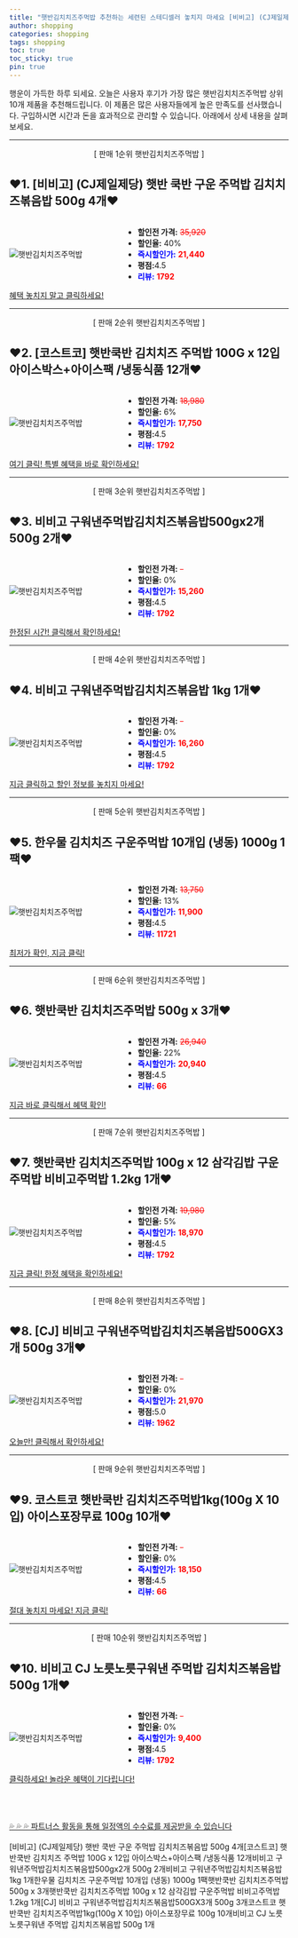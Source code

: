 ```yaml
---
title: "햇반김치치즈주먹밥 추천하는 세련된 스테디셀러 놓치지 마세요 [비비고] (CJ제일제당) 햇반 쿡반 구운"
author: shopping
categories: shopping
tags: shopping
toc: true
toc_sticky: true
pin: true
---
```

행운이 가득한 하루 되세요. 오늘은 사용자 후기가 가장 많은 햇반김치치즈주먹밥 상위 10개 제품을 추천해드립니다. 이 제품은 많은 사용자들에게 높은 만족도를 선사했습니다. 구입하시면 시간과 돈을 효과적으로 관리할 수 있습니다. 아래에서 상세 내용을 살펴보세요.

---
<p class="toplist" style="margin: 0 auto; display: block; width: fit-content;">[ 판매 1순위 햇반김치치즈주먹밥 ]</p>

<h2><strong>❤️1. [비비고] (CJ제일제당) 햇반 쿡반 구운 주먹밥 김치치즈볶음밥 500g 4개❤️</strong></h2>

<div style="display: flex; align-items: center;">
    <div style="flex: 0.4;">
        <img src="https://thumbnail10.coupangcdn.com/thumbnails/remote/230x230ex/image/vendor_inventory/f233/d74dfdfe76ae5e155a764ba7f159c0f1cd9d1476e7d9a5e1761f6da3c99c.png" alt="햇반김치치즈주먹밥" style="max-width: 100%;">
    </div>
    <div style="flex: 0.6; margin-left: 10px;">
        <ul>
            <li><strong>할인전 가격:</strong> <del style="color: red;">35,920</del></li>
            <li><strong>할인율:</strong> 40%</li>
            <li><span style='color:blue'><strong>즉시할인가:</strong></span> <span style='color:red'><strong>21,440</strong></span></li>
            <li><strong>평점:</strong>4.5</li>
            <li><span style='color:blue'><strong>리뷰:</strong></span> <span style='color:red'><strong>1792</strong></span></li>
        </ul>
    </div>
</div>
<div class="center">
    <a href="https://selin100587.github.io?lptag=AF9450613&subid=githubio&pageKey=1279107852&traceid=V0-153&itemId=15663147712&vendorItemId=81987787559" class="myButton">
        혜택 놓치지 말고 클릭하세요!
    </a>
</div>


---
<p class="toplist" style="margin: 0 auto; display: block; width: fit-content;">[ 판매 2순위 햇반김치치즈주먹밥 ]</p>

<h2><strong>❤️2. [코스트코] 햇반쿡반 김치치즈 주먹밥 100G x 12입 아이스박스+아이스팩 /냉동식품 12개❤️</strong></h2>

<div style="display: flex; align-items: center;">
    <div style="flex: 0.4;">
        <img src="https://thumbnail9.coupangcdn.com/thumbnails/remote/230x230ex/image/vendor_inventory/9f17/b6f8b9e79dc571de46e06df649837ab56bbc7ee2b65df52450c8fb9f4342.png" alt="햇반김치치즈주먹밥" style="max-width: 100%;">
    </div>
    <div style="flex: 0.6; margin-left: 10px;">
        <ul>
            <li><strong>할인전 가격:</strong> <del style="color: red;">18,980</del></li>
            <li><strong>할인율:</strong> 6%</li>
            <li><span style='color:blue'><strong>즉시할인가:</strong></span> <span style='color:red'><strong>17,750</strong></span></li>
            <li><strong>평점:</strong>4.5</li>
            <li><span style='color:blue'><strong>리뷰:</strong></span> <span style='color:red'><strong>1792</strong></span></li>
        </ul>
    </div>
</div>
<div class="center">
    <a href="https://selin100587.github.io?lptag=AF9450613&subid=githubio&pageKey=1279107852&traceid=V0-153&itemId=20955687348&vendorItemId=85851608079" class="myButton">
        여기 클릭! 특별 혜택을 바로 확인하세요!
    </a>
</div>


---
<p class="toplist" style="margin: 0 auto; display: block; width: fit-content;">[ 판매 3순위 햇반김치치즈주먹밥 ]</p>

<h2><strong>❤️3. 비비고 구워낸주먹밥김치치즈볶음밥500gx2개 500g 2개❤️</strong></h2>

<div style="display: flex; align-items: center;">
    <div style="flex: 0.4;">
        <img src="https://thumbnail9.coupangcdn.com/thumbnails/remote/230x230ex/image/vendor_inventory/756e/8d8e2b284bcbdd08d3a97c80114a922ff302361a793fcfb9664be9c54a17.jpg" alt="햇반김치치즈주먹밥" style="max-width: 100%;">
    </div>
    <div style="flex: 0.6; margin-left: 10px;">
        <ul>
            <li><strong>할인전 가격:</strong> <del style="color: red;">-</del></li>
            <li><strong>할인율:</strong> 0%</li>
            <li><span style='color:blue'><strong>즉시할인가:</strong></span> <span style='color:red'><strong>15,260</strong></span></li>
            <li><strong>평점:</strong>4.5</li>
            <li><span style='color:blue'><strong>리뷰:</strong></span> <span style='color:red'><strong>1792</strong></span></li>
        </ul>
    </div>
</div>
<div class="center">
    <a href="https://selin100587.github.io?lptag=AF9450613&subid=githubio&pageKey=1279107852&traceid=V0-153&itemId=15834140506&vendorItemId=86249783852" class="myButton">
        한정된 시간! 클릭해서 확인하세요!
    </a>
</div>


---
<p class="toplist" style="margin: 0 auto; display: block; width: fit-content;">[ 판매 4순위 햇반김치치즈주먹밥 ]</p>

<h2><strong>❤️4. 비비고 구워낸주먹밥김치치즈볶음밥 1kg 1개❤️</strong></h2>

<div style="display: flex; align-items: center;">
    <div style="flex: 0.4;">
        <img src="https://thumbnail9.coupangcdn.com/thumbnails/remote/230x230ex/image/vendor_inventory/b2f0/9425fa8c641478c7bced21e3056fe50fd059020a061f6a83746a6713d37a.png" alt="햇반김치치즈주먹밥" style="max-width: 100%;">
    </div>
    <div style="flex: 0.6; margin-left: 10px;">
        <ul>
            <li><strong>할인전 가격:</strong> <del style="color: red;">-</del></li>
            <li><strong>할인율:</strong> 0%</li>
            <li><span style='color:blue'><strong>즉시할인가:</strong></span> <span style='color:red'><strong>16,260</strong></span></li>
            <li><strong>평점:</strong>4.5</li>
            <li><span style='color:blue'><strong>리뷰:</strong></span> <span style='color:red'><strong>1792</strong></span></li>
        </ul>
    </div>
</div>
<div class="center">
    <a href="https://selin100587.github.io?lptag=AF9450613&subid=githubio&pageKey=1279107852&traceid=V0-153&itemId=19485173230&vendorItemId=89114834285" class="myButton">
        지금 클릭하고 할인 정보를 놓치지 마세요!
    </a>
</div>


---
<p class="toplist" style="margin: 0 auto; display: block; width: fit-content;">[ 판매 5순위 햇반김치치즈주먹밥 ]</p>

<h2><strong>❤️5. 한우물 김치치즈 구운주먹밥 10개입 (냉동) 1000g 1팩❤️</strong></h2>

<div style="display: flex; align-items: center;">
    <div style="flex: 0.4;">
        <img src="https://thumbnail8.coupangcdn.com/thumbnails/remote/230x230ex/image/retail/images/1573123767709878-54901bba-935c-40d8-a476-6e55db9cdefa.jpg" alt="햇반김치치즈주먹밥" style="max-width: 100%;">
    </div>
    <div style="flex: 0.6; margin-left: 10px;">
        <ul>
            <li><strong>할인전 가격:</strong> <del style="color: red;">13,750</del></li>
            <li><strong>할인율:</strong> 13%</li>
            <li><span style='color:blue'><strong>즉시할인가:</strong></span> <span style='color:red'><strong>11,900</strong></span></li>
            <li><strong>평점:</strong>4.5</li>
            <li><span style='color:blue'><strong>리뷰:</strong></span> <span style='color:red'><strong>11721</strong></span></li>
        </ul>
    </div>
</div>
<div class="center">
    <a href="https://selin100587.github.io?lptag=AF9450613&subid=githubio&pageKey=6382513128&traceid=V0-153&itemId=13567253676&vendorItemId=80820721594" class="myButton">
        최저가 확인, 지금 클릭!
    </a>
</div>


---
<p class="toplist" style="margin: 0 auto; display: block; width: fit-content;">[ 판매 6순위 햇반김치치즈주먹밥 ]</p>

<h2><strong>❤️6. 햇반쿡반 김치치즈주먹밥 500g x 3개❤️</strong></h2>

<div style="display: flex; align-items: center;">
    <div style="flex: 0.4;">
        <img src="https://thumbnail7.coupangcdn.com/thumbnails/remote/230x230ex/image/vendor_inventory/6c0b/f4a498099dfed2d03036fe70d94cff3f86fe990f39cae495bab63752ddaa.jpg" alt="햇반김치치즈주먹밥" style="max-width: 100%;">
    </div>
    <div style="flex: 0.6; margin-left: 10px;">
        <ul>
            <li><strong>할인전 가격:</strong> <del style="color: red;">26,940</del></li>
            <li><strong>할인율:</strong> 22%</li>
            <li><span style='color:blue'><strong>즉시할인가:</strong></span> <span style='color:red'><strong>20,940</strong></span></li>
            <li><strong>평점:</strong>4.5</li>
            <li><span style='color:blue'><strong>리뷰:</strong></span> <span style='color:red'><strong>66</strong></span></li>
        </ul>
    </div>
</div>
<div class="center">
    <a href="https://selin100587.github.io?lptag=AF9450613&subid=githubio&pageKey=8243899503&traceid=V0-153&itemId=18063735476&vendorItemId=85217416247" class="myButton">
        지금 바로 클릭해서 혜택 확인!
    </a>
</div>


---
<p class="toplist" style="margin: 0 auto; display: block; width: fit-content;">[ 판매 7순위 햇반김치치즈주먹밥 ]</p>

<h2><strong>❤️7. 햇반쿡반 김치치즈주먹밥 100g x 12 삼각김밥 구운주먹밥 비비고주먹밥 1.2kg 1개❤️</strong></h2>

<div style="display: flex; align-items: center;">
    <div style="flex: 0.4;">
        <img src="https://thumbnail7.coupangcdn.com/thumbnails/remote/230x230ex/image/vendor_inventory/4fb6/a4a573e7861c8b879300468d862302be3533507527297055e58923e844ed.jpg" alt="햇반김치치즈주먹밥" style="max-width: 100%;">
    </div>
    <div style="flex: 0.6; margin-left: 10px;">
        <ul>
            <li><strong>할인전 가격:</strong> <del style="color: red;">19,980</del></li>
            <li><strong>할인율:</strong> 5%</li>
            <li><span style='color:blue'><strong>즉시할인가:</strong></span> <span style='color:red'><strong>18,970</strong></span></li>
            <li><strong>평점:</strong>4.5</li>
            <li><span style='color:blue'><strong>리뷰:</strong></span> <span style='color:red'><strong>1792</strong></span></li>
        </ul>
    </div>
</div>
<div class="center">
    <a href="https://selin100587.github.io?lptag=AF9450613&subid=githubio&pageKey=1279107852&traceid=V0-153&itemId=20533731189&vendorItemId=86340659419" class="myButton">
        지금 클릭! 한정 혜택을 확인하세요!
    </a>
</div>


---
<p class="toplist" style="margin: 0 auto; display: block; width: fit-content;">[ 판매 8순위 햇반김치치즈주먹밥 ]</p>

<h2><strong>❤️8. [CJ] 비비고 구워낸주먹밥김치치즈볶음밥500GX3개 500g 3개❤️</strong></h2>

<div style="display: flex; align-items: center;">
    <div style="flex: 0.4;">
        <img src="https://thumbnail10.coupangcdn.com/thumbnails/remote/230x230ex/image/vendor_inventory/fb7c/0f0dd56214e7ed892fb01fe5a75df2f2e5d2b9c65bc374367d07b9849f06.JPG" alt="햇반김치치즈주먹밥" style="max-width: 100%;">
    </div>
    <div style="flex: 0.6; margin-left: 10px;">
        <ul>
            <li><strong>할인전 가격:</strong> <del style="color: red;">-</del></li>
            <li><strong>할인율:</strong> 0%</li>
            <li><span style='color:blue'><strong>즉시할인가:</strong></span> <span style='color:red'><strong>21,970</strong></span></li>
            <li><strong>평점:</strong>5.0</li>
            <li><span style='color:blue'><strong>리뷰:</strong></span> <span style='color:red'><strong>1962</strong></span></li>
        </ul>
    </div>
</div>
<div class="center">
    <a href="https://selin100587.github.io?lptag=AF9450613&subid=githubio&pageKey=8202437392&traceid=V0-153&itemId=3292277283&vendorItemId=70813280613" class="myButton">
        오늘만! 클릭해서 확인하세요!
    </a>
</div>


---
<p class="toplist" style="margin: 0 auto; display: block; width: fit-content;">[ 판매 9순위 햇반김치치즈주먹밥 ]</p>

<h2><strong>❤️9. 코스트코 햇반쿡반 김치치즈주먹밥1kg(100g X 10입) 아이스포장무료 100g 10개❤️</strong></h2>

<div style="display: flex; align-items: center;">
    <div style="flex: 0.4;">
        <img src="https://thumbnail10.coupangcdn.com/thumbnails/remote/230x230ex/image/vendor_inventory/018f/2a8d4f6f022a41bfde0b3873d220d0a1c74def37e18f87b35ee9020b48b5.jpg" alt="햇반김치치즈주먹밥" style="max-width: 100%;">
    </div>
    <div style="flex: 0.6; margin-left: 10px;">
        <ul>
            <li><strong>할인전 가격:</strong> <del style="color: red;">-</del></li>
            <li><strong>할인율:</strong> 0%</li>
            <li><span style='color:blue'><strong>즉시할인가:</strong></span> <span style='color:red'><strong>18,150</strong></span></li>
            <li><strong>평점:</strong>4.5</li>
            <li><span style='color:blue'><strong>리뷰:</strong></span> <span style='color:red'><strong>66</strong></span></li>
        </ul>
    </div>
</div>
<div class="center">
    <a href="https://selin100587.github.io?lptag=AF9450613&subid=githubio&pageKey=8243899503&traceid=V0-153&itemId=16538529977&vendorItemId=81556307775" class="myButton">
        절대 놓치지 마세요! 지금 클릭!
    </a>
</div>


---
<p class="toplist" style="margin: 0 auto; display: block; width: fit-content;">[ 판매 10순위 햇반김치치즈주먹밥 ]</p>

<h2><strong>❤️10. 비비고 CJ 노릇노릇구워낸 주먹밥 김치치즈볶음밥 500g 1개❤️</strong></h2>

<div style="display: flex; align-items: center;">
    <div style="flex: 0.4;">
        <img src="https://thumbnail9.coupangcdn.com/thumbnails/remote/230x230ex/image/vendor_inventory/756e/8d8e2b284bcbdd08d3a97c80114a922ff302361a793fcfb9664be9c54a17.jpg" alt="햇반김치치즈주먹밥" style="max-width: 100%;">
    </div>
    <div style="flex: 0.6; margin-left: 10px;">
        <ul>
            <li><strong>할인전 가격:</strong> <del style="color: red;">-</del></li>
            <li><strong>할인율:</strong> 0%</li>
            <li><span style='color:blue'><strong>즉시할인가:</strong></span> <span style='color:red'><strong>9,400</strong></span></li>
            <li><strong>평점:</strong>4.5</li>
            <li><span style='color:blue'><strong>리뷰:</strong></span> <span style='color:red'><strong>1792</strong></span></li>
        </ul>
    </div>
</div>
<div class="center">
    <a href="https://selin100587.github.io?lptag=AF9450613&subid=githubio&pageKey=1279107852&traceid=V0-153&itemId=9829631208&vendorItemId=87862847244" class="myButton">
        클릭하세요! 놀라운 혜택이 기다립니다!
    </a>
</div>

<br><br><br>[💦 💦 💦 파트너스 활동을 통해 일정액의 수수료를 제공받을 수 있습니다](https://link.coupang.com/a/bcpT2c)<br><br>[비비고] (CJ제일제당) 햇반 쿡반 구운 주먹밥 김치치즈볶음밥 500g 4개[코스트코] 햇반쿡반 김치치즈 주먹밥 100G x 12입 아이스박스+아이스팩 /냉동식품 12개비비고 구워낸주먹밥김치치즈볶음밥500gx2개 500g 2개비비고 구워낸주먹밥김치치즈볶음밥 1kg 1개한우물 김치치즈 구운주먹밥 10개입 (냉동) 1000g 1팩햇반쿡반 김치치즈주먹밥 500g x 3개햇반쿡반 김치치즈주먹밥 100g x 12 삼각김밥 구운주먹밥 비비고주먹밥 1.2kg 1개[CJ] 비비고 구워낸주먹밥김치치즈볶음밥500GX3개 500g 3개코스트코 햇반쿡반 김치치즈주먹밥1kg(100g X 10입) 아이스포장무료 100g 10개비비고 CJ 노릇노릇구워낸 주먹밥 김치치즈볶음밥 500g 1개